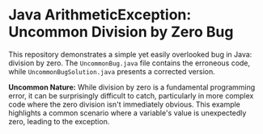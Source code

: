 # Java ArithmeticException: Uncommon Division by Zero Bug

This repository demonstrates a simple yet easily overlooked bug in Java: division by zero.  The `UncommonBug.java` file contains the erroneous code, while `UncommonBugSolution.java` presents a corrected version.

**Uncommon Nature:**  While division by zero is a fundamental programming error, it can be surprisingly difficult to catch, particularly in more complex code where the zero division isn't immediately obvious. This example highlights a common scenario where a variable's value is unexpectedly zero, leading to the exception.